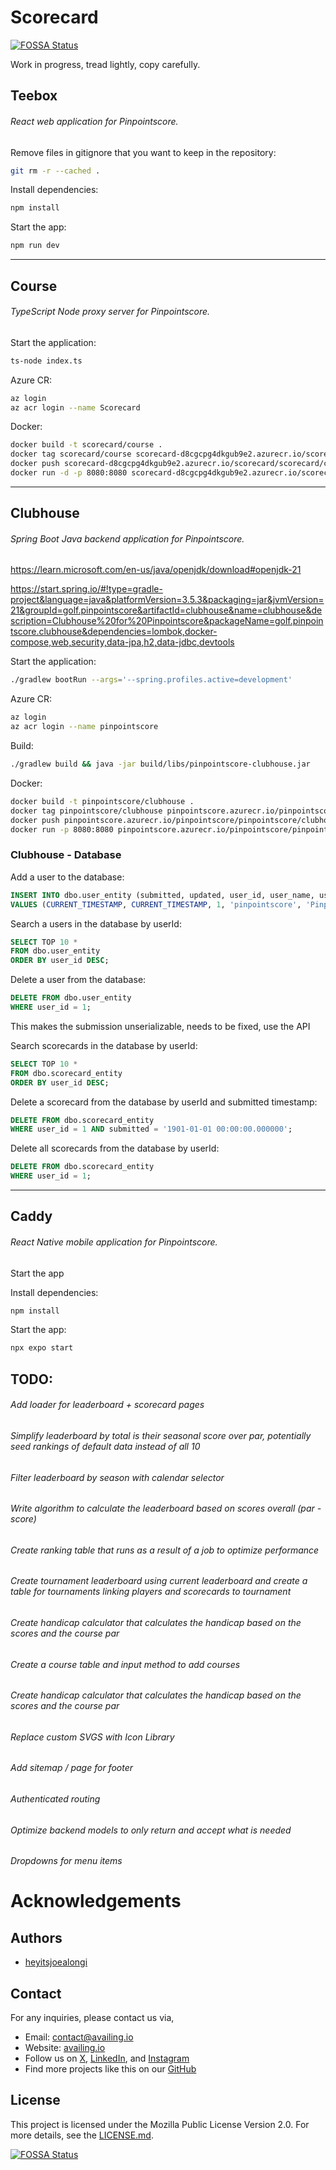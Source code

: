 # Scorecard

[![FOSSA Status](https://app.fossa.com/api/projects/git%2Bgithub.com%2Favailinginc%2Fscorecard.svg?type=shield)](https://app.fossa.com/projects/git%2Bgithub.com%2Favailinginc%2Fscorecard?ref=badge_shield)

Work in progress, tread lightly, copy carefully.

## Teebox

###### React web application for Pinpointscore.

Remove files in gitignore that you want to keep in the repository:

```bash
git rm -r --cached .
```

Install dependencies:

```bash
npm install
```

Start the app:

```bash
npm run dev
```

---

## Course

###### TypeScript Node proxy server for Pinpointscore.

Start the application:

```bash
ts-node index.ts
```

Azure CR:

```bash
az login
az acr login --name Scorecard
```

Docker:

```bash
docker build -t scorecard/course .
docker tag scorecard/course scorecard-d8cgcpg4dkgub9e2.azurecr.io/scorecard/course:latest
docker push scorecard-d8cgcpg4dkgub9e2.azurecr.io/scorecard/scorecard/course:latest
docker run -d -p 8080:8080 scorecard-d8cgcpg4dkgub9e2.azurecr.io/scorecard/scorecard/course
```

---

## Clubhouse

###### Spring Boot Java backend application for Pinpointscore.

https://learn.microsoft.com/en-us/java/openjdk/download#openjdk-21

https://start.spring.io/#!type=gradle-project&language=java&platformVersion=3.5.3&packaging=jar&jvmVersion=21&groupId=golf.pinpointscore&artifactId=clubhouse&name=clubhouse&description=Clubhouse%20for%20Pinpointscore&packageName=golf.pinpointscore.clubhouse&dependencies=lombok,docker-compose,web,security,data-jpa,h2,data-jdbc,devtools

Start the application:

```bash
./gradlew bootRun --args='--spring.profiles.active=development'
```

Azure CR:

```bash
az login
az acr login --name pinpointscore
```

Build:

```bash
./gradlew build && java -jar build/libs/pinpointscore-clubhouse.jar
```

Docker:

```bash
docker build -t pinpointscore/clubhouse .
docker tag pinpointscore/clubhouse pinpointscore.azurecr.io/pinpointscore/pinpointscore/clubhouse:latest
docker push pinpointscore.azurecr.io/pinpointscore/pinpointscore/clubhouse:latest
docker run -p 8080:8080 pinpointscore.azurecr.io/pinpointscore/pinpointscore/clubhouse:latest
```

### Clubhouse - Database

Add a user to the database:

```sql
INSERT INTO dbo.user_entity (submitted, updated, user_id, user_name, user_first_name, user_last_name, user_email, user_country, user_city, user_course_id, user_course_name, user_handicap, user_rank)
VALUES (CURRENT_TIMESTAMP, CURRENT_TIMESTAMP, 1, 'pinpointscore', 'Pinpoint', 'Score', 'pinpointscore@example.com', 'USA', 'Buffalo', 1, 'Country Club of Internet', 0, 1);
```

Search a users in the database by userId:

```sql
SELECT TOP 10 *
FROM dbo.user_entity
ORDER BY user_id DESC;
```

Delete a user from the database:

```sql
DELETE FROM dbo.user_entity
WHERE user_id = 1;
```

This makes the submission unserializable, needs to be fixed, use the API

<!-- Add a scorecard to the database:
```sql
INSERT INTO dbo.scorecard_entity (submitted, updated, user_id, user_scores, golf_course, golf_course_pars)
VALUES (CURRENT_TIMESTAMP, CURRENT_TIMESTAMP, 1, CONVERT(VARBINARY(MAX), '["4","4","4","4","4","4","4","4","4","4","4","4","4","4","4","4","4","4"]'), 'Country Club of Internet', CONVERT(VARBINARY(MAX), '["4","4","4","4","4","4","4","4","4","4","4","4","4","4","4","4","4","4"]'));
``` -->

Search scorecards in the database by userId:

```sql
SELECT TOP 10 *
FROM dbo.scorecard_entity
ORDER BY user_id DESC;
```

Delete a scorecard from the database by userId and submitted timestamp:

```sql
DELETE FROM dbo.scorecard_entity
WHERE user_id = 1 AND submitted = '1901-01-01 00:00:00.000000';
```

Delete all scorecards from the database by userId:

```sql
DELETE FROM dbo.scorecard_entity
WHERE user_id = 1;
```

---

## Caddy

###### React Native mobile application for Pinpointscore.

Start the app

Install dependencies:

```bash
npm install
```

Start the app:

```bash
npx expo start
```

## TODO:

###### Add loader for leaderboard + scorecard pages

###### Simplify leaderboard by total is their seasonal score over par, potentially seed rankings of default data instead of all 10

###### Filter leaderboard by season with calendar selector

###### Write algorithm to calculate the leaderboard based on scores overall (par - score)

###### Create ranking table that runs as a result of a job to optimize performance

###### Create tournament leaderboard using current leaderboard and create a table for tournaments linking players and scorecards to tournament

###### Create handicap calculator that calculates the handicap based on the scores and the course par

###### Create a course table and input method to add courses

###### Create handicap calculator that calculates the handicap based on the scores and the course par

###### Replace custom SVGS with Icon Library

###### Add sitemap / page for footer

###### Authenticated routing

###### Optimize backend models to only return and accept what is needed

###### Dropdowns for menu items

# Acknowledgements

## Authors

- [heyitsjoealongi](https://github.com/heyitsjoealongi)

## Contact

For any inquiries, please contact us via,

- Email: [contact@availing.io](mailto:contact@availing.io)
- Website: [availing.io](https://availing.io)
- Follow us on [X](https://x.com/availinginc/), [LinkedIn](https://www.linkedin.com/company/availinginc/), and [Instagram](https://www.instagram.com/availinginc/)
- Find more projects like this on our [GitHub](https://github.com/availinginc)

## License

This project is licensed under the Mozilla Public License Version 2.0. For more details, see the [LICENSE.md](LICENSE).

[![FOSSA Status](https://app.fossa.com/api/projects/git%2Bgithub.com%2Favailinginc%2Fscorecard.svg?type=large)](https://app.fossa.com/projects/git%2Bgithub.com%2Favailinginc%2Fscorecard?ref=badge_large)
